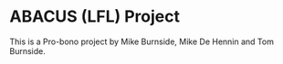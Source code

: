 # ABACUS (LFL) Project

This is a Pro-bono project by Mike Burnside, Mike De Hennin and Tom Burnside.
